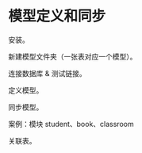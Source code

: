 # 模型定义和同步

安装。

新建模型文件夹（一张表对应一个模型）。

连接数据库 & 测试链接。

定义模型。

同步模型。

案例：模块 student、book、classroom

关联表。